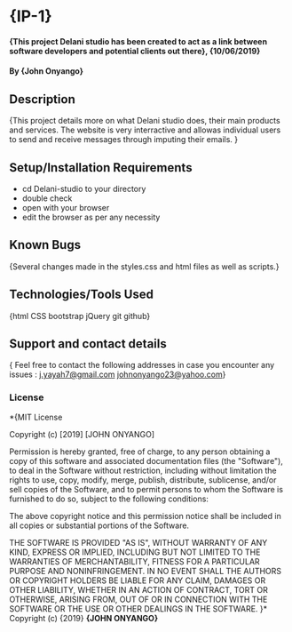 # {IP-1}
#### {This project Delani studio has been created to act as a link between software developers and potential clients out there}, {10/06/2019}
#### By **{John Onyango}**
## Description
{This project details more on what Delani studio does, their main products and services. The website is very interractive and allowas individual users to send and receive messages through imputing their emails. }
## Setup/Installation Requirements
<!-- * clone to link -->
* cd Delani-studio to your directory
* double check
* open with your browser
* edit the browser as per any necessity
## Known Bugs
{Several changes made in the styles.css and html files as well as scripts.}
## Technologies/Tools Used
{html
CSS
bootstrap
jQuery
git
github}
## Support and contact details
{ Feel free to contact the following addresses in case you encounter any issues :
j.yayah7@gmail.com
johnonyango23@yahoo.com}
### License
*{MIT License

Copyright (c) [2019] [JOHN ONYANGO]

Permission is hereby granted, free of charge, to any person obtaining a copy
of this software and associated documentation files (the "Software"), to deal
in the Software without restriction, including without limitation the rights
to use, copy, modify, merge, publish, distribute, sublicense, and/or sell
copies of the Software, and to permit persons to whom the Software is
furnished to do so, subject to the following conditions:

The above copyright notice and this permission notice shall be included in all
copies or substantial portions of the Software.

THE SOFTWARE IS PROVIDED "AS IS", WITHOUT WARRANTY OF ANY KIND, EXPRESS OR
IMPLIED, INCLUDING BUT NOT LIMITED TO THE WARRANTIES OF MERCHANTABILITY,
FITNESS FOR A PARTICULAR PURPOSE AND NONINFRINGEMENT. IN NO EVENT SHALL THE
AUTHORS OR COPYRIGHT HOLDERS BE LIABLE FOR ANY CLAIM, DAMAGES OR OTHER
LIABILITY, WHETHER IN AN ACTION OF CONTRACT, TORT OR OTHERWISE, ARISING FROM,
OUT OF OR IN CONNECTION WITH THE SOFTWARE OR THE USE OR OTHER DEALINGS IN THE
SOFTWARE.
}*
Copyright (c) {2019} **{JOHN ONYANGO}**

